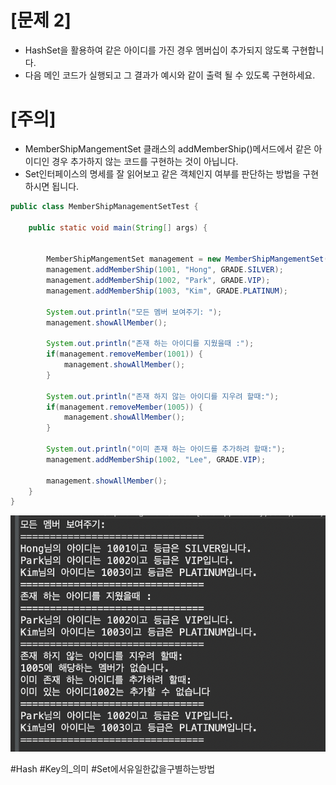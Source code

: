 # [문제 2]
- HashSet을 활용하여 같은 아이디를 가진 경우 멤버십이 추가되지 않도록 구현합니다.
- 다음 메인 코드가 실행되고 그 결과가 예시와 같이 출력 될 수 있도록 구현하세요.

# [주의]
- MemberShipMangementSet 클래스의 addMemberShip()메서드에서 같은 아이디인 경우 추가하지 않는 코드를 구현하는 것이 아닙니다.
- Set인터페이스의 명세를 잘 읽어보고 같은 객체인지 여부를 판단하는 방법을 구현하시면 됩니다.

```java
public class MemberShipManagementSetTest {

	public static void main(String[] args) {

		
		MemberShipMangementSet management = new MemberShipMangementSet();
		management.addMemberShip(1001, "Hong", GRADE.SILVER);
		management.addMemberShip(1002, "Park", GRADE.VIP);
		management.addMemberShip(1003, "Kim", GRADE.PLATINUM);
		
		System.out.println("모든 멤버 보여주기: ");
		management.showAllMember();
		
		System.out.println("존재 하는 아이디를 지웠을때 :");
		if(management.removeMember(1001)) {
			management.showAllMember();
		}
		
		System.out.println("존재 하지 않는 아이디를 지우려 할때:");
		if(management.removeMember(1005)) {
			management.showAllMember();
		}
		
		System.out.println("이미 존재 하는 아이드를 추가하려 할때:");
		management.addMemberShip(1002, "Lee", GRADE.VIP);
		
		management.showAllMember();
	}
}
```

![print_example.png](print_example.png)

#Hash #Key의_의미 #Set에서유일한값을구별하는방법